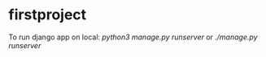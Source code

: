 # firstproject

To run django app on local: 
*python3 manage.py runserver* or *./manage.py runserver*
